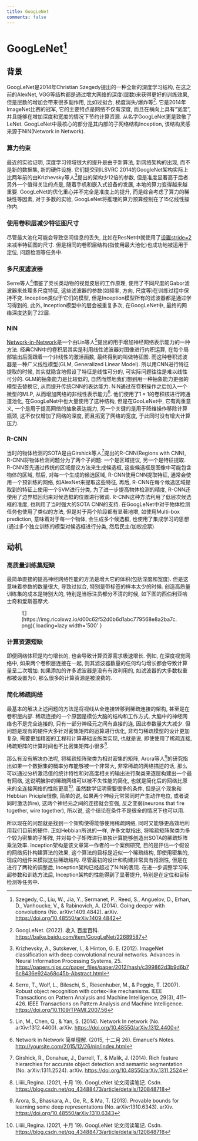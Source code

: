 ```yaml
---
title: GoogLeNet
comments: false
---
```


# GoogLeNet[^1]

## 背景

GoogLeNet是2014年Christian Szegedy提出的一种全新的深度学习结构, 在这之前的AlexNet, VGG等结构都是通过增大网络的深度(层数)来获得更好的训练效果, 但是层数的增加会带来很多副作用, 比如过拟合, 梯度消失/爆炸等[^2]. 它是2014年ImageNet比赛的冠军, 它的主要特点是网络不仅有深度, 而且在横向上具有“宽度”, 并且能够在增加深度和宽度的情况下节约计算资源. 从名字GoogLeNet更是致敬了LeNet. GoogLeNet中最核心的部分是其内部的子网络结构Inception, 该结构灵感来源于NiN(Network in Network).

### 算力约束

最近的实验证明, 深度学习领域很大的提升是由于新算法, 新网络架构的出现, 而不是新的数据集, 新的硬件设施. 它们提交到ILSVRC 2014的GoogleNet架构实际上比两年前的由Krizhevsky等人[^6]提出的架构少12倍的参数, 但是准度显著高于后者. 另外一个值得关注的点是, 随着手机和嵌入式设备的发展, 本地的算力变得越来越重要. GoogLeNet的优化重心并不完全是准度上的提升, 而是综合考虑了算力的稀缺性等因素, 对于多数的实验, GoogLeNet将推理的算力预算控制在了15亿线性操作内.

### 使用卷积层减少特征图尺寸

尽管最大池化可能会导致空间信息的丢失, 比如在ResNet中就使用了[设置stride=2](/algorithm/neural-network/cnn/resnet/#plain-network)来减半特征图的尺寸. 但是相同的卷积层结构(指使用最大池化)也成功地被运用于定位, 问题检测等任务中.

### 多尺度滤波器

Serre等人[^5]借鉴了灵长类动物的视觉皮层的工作原理, 使用了不同尺度的Gabor滤波器来处理多尺度特征, 这些滤波器的参数(如频率, 方向, 尺度等)在训练过程中保持不变. Inception类似于它们的模型, 但是Inception模型所有的滤波器都是通过学习得到的, 此外, Inception模型中的层会被重复多次, 在GoogLeNet中, 最终的网络深度达到了22层.

### NiN

[Network-in-Network](/algorithm/neural-network/cnn/nin)是一个由Lin等人[^4]提出的用于增加神经网络表示能力的一种方法. 经典CNN中的卷积层其实是利用线性滤波器对图像进行内积运算, 在每个局部输出后面跟着一个非线性的激活函数, 最终得到的叫做特征图. 而这种卷积滤波器是一种广义线性模型(GLM, Generalized Linear Model). 所以用CNN进行特征提取的时候, 其实就隐含地假设了特征是线性可分的, 可实际问题往往是难以线性可分的. GLM的抽象能力是比较低的, 自然而然地我们想到用一种抽象能力更强的模型去替换它, 从而提升传统CNN的表达能力. NiN通过在卷积操作之后加入一个微型的MLP, 从而增加网络的非线性表示能力[^3]. 他们使用了$1\times 1$的卷积核进行跨通道池化, 在GoogLeNet中也大量使用了这种结构, 但是在GooLeNet中, 它有两重意义, 一个是用于提高网络的抽象表达能力, 另一个关键的是用于降维操作移除计算瓶颈, 这不仅仅增加了网络的深度, 而且拓宽了网络的宽度, 于此同时没有增大计算压力.

### R-CNN

当时的物体检测的SOTA是由Girshick等人[^7]提出的R-CNN(Regions with CNN), R-CNN将物体检测问题分为了两个子问题: 一个是区域提议, 另一个是特征提取. R-CNN首先通过传统的区域提议方法来生成候选框, 这些候选框是图像中可能包含物体的区域, 然后, 对每一个生成的候选区域, R-CNN使用CNN提取特征, 通常会使用一个预训练的网络, 如AlexNet来提取这些特征, 再后, R-CNN在每个候选区域提取到的特征上使用一个SVM进行分类, 为了进一步提高物体检测的精度, R-CNN还使用了边界框回归来对候选框的位置进行微调. R-CNN这种方法利用了低层次候选框的准度, 也利用了当时强大的SOTA CNN的支持. 在GoogLeNet中对于物体检测任务也使用了类似的方法, 但是对于两个阶段都有显著地增, 如使用Multi-box prediction, 意味着对于每一个物体, 会生成多个候选框, 也使用了集成学习的思想(通过多个独立训练的模型对候选框进行分类, 然后民主/加权投票).

## 动机

### 高质量训练集短缺

最简单直接的提高神经网络性能的方法是增大它的体积(包括深度和宽度). 但是这意味着参数的数量很大, 导致过拟合, 特别是带标签的样本太少的时候. 创造高质量训练集的成本是特别大的, 特别是当标注员都分不清的时候, 如下图的西伯利亚哈士奇和爱斯基摩犬.

<figure markdown='1'>
  ![](https://img.ricolxwz.io/d00c62f52d0b6d1abc779568e8a2ba7c.png){ loading=lazy width='500' }
</figure>

### 计算资源短缺

即便网络体积是均匀增长的, 也会导致计算资源需求极速增长. 例如, 在深度视觉网络中, 如果两个卷积层连接在一起, 则其滤波器数量的任何均匀增长都会导致计算量呈二次增加. 如果添加的许多滤波器是没有有效利用的, 如滤波器的大多数权重都被设置为$0$, 那么很多的计算资源是被浪费的.

### 简化稀疏网络

最基本的解决上述问题的方法是将视线从全连接转移到稀疏连接的架构, 甚至是在卷积层内部. 稀疏连接的一个原因是模仿大脑的结构和工作方式, 大脑中的神经网络也不是完全连接的, 只有一部分神经元之间有直接的连, 因此参数量大大减少. 但问题是现有的硬件大多针对密集矩阵的运算进行优化, 非均匀稀疏模型的设计更加复杂, 需要更加精密的工程和计算基础设施类实现, 也就是说, 即使使用了稀疏连接, 稀疏矩阵的计算时间也不比密集矩阵小很多[^8].

那么有没有解决办法呢, 将稀疏矩阵聚类为相对密集的矩阵, Arora等人[^9]的研究指出如果一个数据集的概率分布能够被一个非常大, 非常稀疏的网络描述的话, 那么可以通过分析激活值的统计特性和对高度相关的输出进行聚类来逐层构建出一个最有网络, 这说明臃肿的稀疏网络可以被不失性能的简化, 也就是简化后的网络比原来的全连接网络的性能更高[^8]. 虽然数学证明需要很多的条件, 但是这个现象和Hebbian Priciple很像, 简单的说, 如果两个神经元常常同时产生动作电位, 或者说同时激活(fire), 这两个神经元之间的连接就会变强, 反之变弱(neurons that fire together, wire together), 所以说, 这个结论在条件不是很全的情况下也可以用.

所以现在的问题就是找到一个架构使得能够使用稀疏网络, 同时又能够更高效地利用我们目前的硬件. 正如Hebbian所说的一样, 许多文献指出, 将稀疏矩阵聚类为多个较为密集的子矩阵, 并对每个子矩阵进行单独计算能够创造出SOTA的稀疏矩阵乘法效率. Inception架构是该文章第一作者的一个案例研究, 目的是评估一个假设的网络拓扑构建算法的效果, 这个算法的目标是近似一个稀疏结构, 即使用密集的, 现成的组件来模拟这些稀疏结构. 尽管最初的设计和构建非常具有推测性, 但是在进行了两轮的调整后, Inception架构已经超过了NiN的表现. 在进一步调整学习率, 超参数和训练方法后, Inception架构的性能得到了显著提升, 特别是在定位和目标检测等任务中.

[^1]: Szegedy, C., Liu, W., Jia, Y., Sermanet, P., Reed, S., Anguelov, D., Erhan, D., Vanhoucke, V., & Rabinovich, A. (2014). Going deeper with convolutions (No. arXiv:1409.4842). arXiv. https://doi.org/10.48550/arXiv.1409.4842
[^2]: GoogLeNet. (2022). 收入 百度百科. https://baike.baidu.com/item/GoogLeNet/22689587
[^3]: Network in Network 简单理解. (2015, 十二月 26). Emanuel’s Notes. http://yoursite.com/2015/12/26/nin/index.html
[^4]: Lin, M., Chen, Q., & Yan, S. (2014). Network In network (No. arXiv:1312.4400). arXiv. https://doi.org/10.48550/arXiv.1312.4400
[^5]: Serre, T., Wolf, L., Bileschi, S., Riesenhuber, M., & Poggio, T. (2007). Robust object recognition with cortex-like mechanisms. IEEE Transactions on Pattern Analysis and Machine Intelligence, 29(3), 411–426. IEEE Transactions on Pattern Analysis and Machine Intelligence. https://doi.org/10.1109/TPAMI.2007.56
[^6]: Krizhevsky, A., Sutskever, I., & Hinton, G. E. (2012). ImageNet classification with deep convolutional neural networks. Advances in Neural Information Processing Systems, 25. https://papers.nips.cc/paper_files/paper/2012/hash/c399862d3b9d6b76c8436e924a68c45b-Abstract.html
[^7]: Girshick, R., Donahue, J., Darrell, T., & Malik, J. (2014). Rich feature hierarchies for accurate object detection and semantic segmentation (No. arXiv:1311.2524). arXiv. https://doi.org/10.48550/arXiv.1311.2524
[^8]: Liiiii_Regina. (2021, 十月 19). GoogLeNet 论文阅读笔记. Csdn. https://blog.csdn.net/qq_43488473/article/details/120848718
[^9]: Arora, S., Bhaskara, A., Ge, R., & Ma, T. (2013). Provable bounds for learning some deep representations (No. arXiv:1310.6343). arXiv. https://doi.org/10.48550/arXiv.1310.6343
